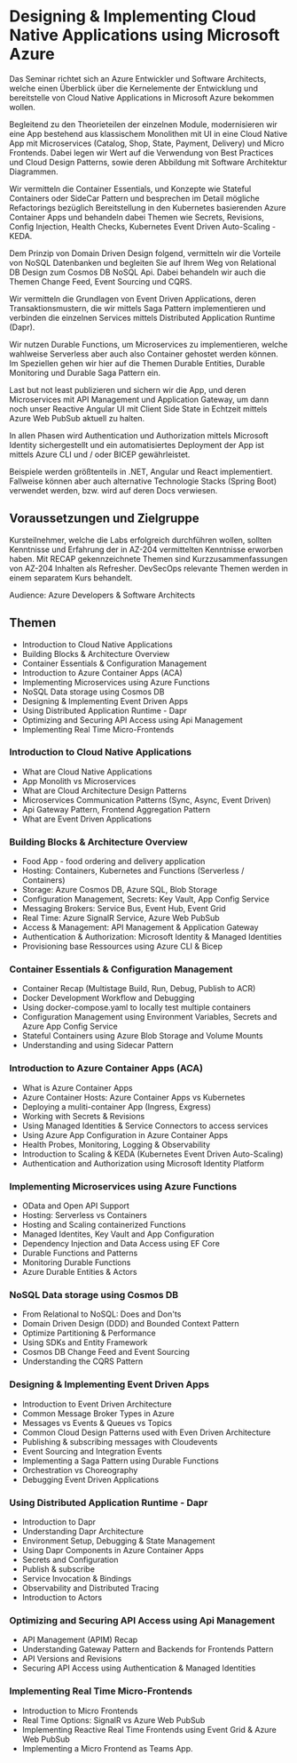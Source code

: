 # Designing & Implementing Cloud Native Applications using Microsoft Azure

Das Seminar richtet sich an Azure Entwickler und Software Architects, welche einen Überblick über die Kernelemente der Entwicklung und bereitstelle von Cloud Native Applications in Microsoft Azure bekommen wollen. 

Begleitend zu den Theorieteilen der einzelnen Module, modernisieren wir eine App bestehend aus klassischem Monolithen mit UI in eine Cloud Native App mit Microservices (Catalog, Shop, State, Payment, Delivery) und Micro Frontends. Dabei legen wir Wert auf die Verwendung von Best Practices und Cloud Design Patterns, sowie deren Abbildung mit Software Architektur Diagrammen.

Wir vermitteln die Container Essentials, und Konzepte wie Stateful Containers oder SideCar Pattern und besprechen im Detail mögliche Refactorings bezüglich Bereitstellung in den Kubernetes basierenden Azure Container Apps und behandeln dabei Themen wie Secrets, Revisions, Config Injection, Health Checks, Kubernetes Event Driven Auto-Scaling - KEDA.

Dem Prinzip von Domain Driven Design folgend, vermitteln wir die Vorteile von NoSQL Datenbanken und begleiten Sie auf Ihrem Weg von Relational DB Design zum Cosmos DB NoSQL Api. Dabei behandeln wir auch die Themen Change Feed, Event Sourcing und CQRS.

Wir vermitteln die Grundlagen von Event Driven Applications, deren Transaktionsmustern, die wir mittels Saga Pattern implementieren und verbinden die einzelnen Services mittels Distributed Application Runtime (Dapr).

Wir nutzen Durable Functions, um Microservices zu implementieren, welche wahlweise Serverless aber auch also Container gehostet werden können. Im Speziellen gehen wir hier auf die Themen Durable Entities, Durable Monitoring und Durable Saga Pattern ein.

Last but not least publizieren und sichern wir die App, und deren Microservices mit API Management und Application Gateway, um dann noch unser Reactive Angular  UI mit Client Side State in Echtzeit mittels Azure Web PubSub aktuell zu halten.

In allen Phasen wird Authentication und Authorization mittels Microsoft Identity sichergestellt und ein automatisiertes Deployment der App ist mittels Azure CLI und / oder BICEP gewährleistet.

Beispiele werden größtenteils in .NET, Angular und React implementiert. Fallweise können aber auch alternative Technologie Stacks (Spring Boot) verwendet werden, bzw. wird auf deren Docs verwiesen.

## Voraussetzungen und Zielgruppe

Kursteilnehmer, welche die Labs erfolgreich durchführen wollen, sollten Kenntnisse und Erfahrung der in AZ-204 vermittelten Kenntnisse erworben haben. Mit RECAP gekennzeichnete Themen sind Kurzzusammenfassungen von AZ-204 Inhalten als Refresher. DevSecOps relevante Themen werden in einem separatem Kurs behandelt.

Audience: Azure Developers & Software Architects

## Themen

- Introduction to Cloud Native Applications
- Building Blocks & Architecture Overview
- Container Essentials & Configuration Management
- Introduction to Azure Container Apps (ACA)
- Implementing Microservices using Azure Functions
- NoSQL Data storage using Cosmos DB
- Designing & Implementing Event Driven Apps
- Using Distributed Application Runtime - Dapr
- Optimizing and Securing API Access using Api Management
- Implementing Real Time Micro-Frontends 

### Introduction to Cloud Native Applications

- What are Cloud Native Applications
- App Monolith vs Microservices
- What are Cloud Architecture Design Patterns
- Microservices Communication Patterns (Sync, Async, Event Driven)
- Api Gateway Pattern, Frontend Aggregation Pattern
- What are Event Driven Applications

### Building Blocks & Architecture Overview

- Food App - food ordering and delivery application
- Hosting: Containers, Kubernetes and Functions (Serverless / Containers)
- Storage: Azure Cosmos DB, Azure SQL, Blob Storage
- Configuration Management, Secrets: Key Vault, App Config Service
- Messaging Brokers: Service Bus, Event Hub, Event Grid
- Real Time: Azure SignalR Service, Azure Web PubSub
- Access & Management: API Management & Application Gateway
- Authentication & Authorization: Microsoft Identity & Managed Identities
- Provisioning base Ressources using Azure CLI & Bicep

### Container Essentials & Configuration Management

- Container Recap (Multistage Build, Run, Debug, Publish to ACR)
- Docker Development Workflow and Debugging
- Using docker-compose.yaml to locally test multiple containers
- Configuration Management using Environment Variables, Secrets and Azure App Config Service
- Stateful Containers using Azure Blob Storage and Volume Mounts
- Understanding and using Sidecar Pattern

### Introduction to Azure Container Apps (ACA)

- What is Azure Container Apps
- Azure Container Hosts: Azure Container Apps vs Kubernetes
- Deploying a muliti-container App (Ingress, Exgress)
- Working with Secrets & Revisions
- Using Managed Identities & Service Connectors to access services
- Using Azure App Configuration in Azure Container Apps
- Health Probes, Monitoring, Logging & Observability
- Introduction to Scaling & KEDA (Kubernetes Event Driven Auto-Scaling) 
- Authentication and Authorization using Microsoft Identity Platform

### Implementing Microservices using Azure Functions

- OData and Open API Support
- Hosting: Serverless vs Containers
- Hosting and Scaling containerized Functions
- Managed Identites, Key Vault and App Configuration
- Dependency Injection and Data Access using EF Core
- Durable Functions and Patterns
- Monitoring Durable Functions
- Azure Durable Entities & Actors

### NoSQL Data storage using Cosmos DB

- From Relational to NoSQL: Does and Don'ts
- Domain Driven Design (DDD) and Bounded Context Pattern
- Optimize Partitioning & Performance 
- Using SDKs and Entity Framework
- Cosmos DB Change Feed and Event Sourcing
- Understanding the CQRS Pattern

### Designing & Implementing Event Driven Apps

- Introduction to Event Driven Architecture
- Common Message Broker Types in Azure
- Messages vs Events & Queues vs Topics
- Common Cloud Design Patterns used with Even Driven Architecture
- Publishing & subscribing messages with Cloudevents
- Event Sourcing and Integration Events
- Implementing a Saga Pattern using Durable Functions
- Orchestration vs Choreography
- Debugging Event Driven Applications

### Using Distributed Application Runtime - Dapr

- Introduction to Dapr 
- Understanding Dapr Architecture
- Environment Setup, Debugging & State Management
- Using Dapr Components in Azure Container Apps
- Secrets and Configuration
- Publish & subscribe
- Service Invocation & Bindings
- Observability and Distributed Tracing
- Introduction to Actors

### Optimizing and Securing API Access using Api Management

- API Management (APIM) Recap
- Understanding Gateway Pattern and Backends for Frontends Pattern
- API Versions and Revisions
- Securing API Access using Authentication & Managed Identities

### Implementing Real Time Micro-Frontends 

- Introduction to Micro Frontends
- Real Time Options: SignalR vs Azure Web PubSub
- Implementing Reactive Real Time Frontends using Event Grid & Azure Web PubSub
- Implementing a Micro Frontend as Teams App.